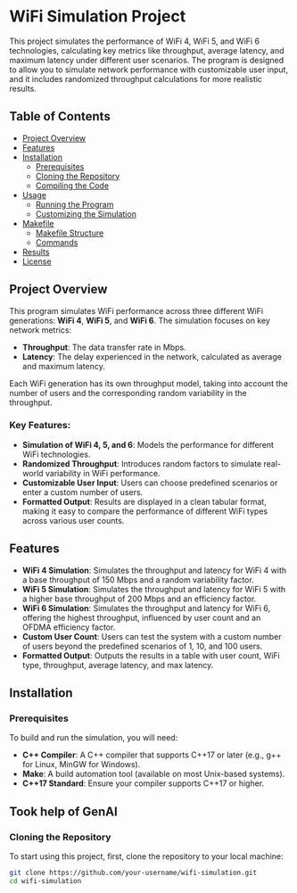 # WiFi Simulation Project

This project simulates the performance of WiFi 4, WiFi 5, and WiFi 6 technologies, calculating key metrics like throughput, average latency, and maximum latency under different user scenarios. The program is designed to allow you to simulate network performance with customizable user input, and it includes randomized throughput calculations for more realistic results.

## Table of Contents
- [Project Overview](#project-overview)
- [Features](#features)
- [Installation](#installation)
  - [Prerequisites](#prerequisites)
  - [Cloning the Repository](#cloning-the-repository)
  - [Compiling the Code](#compiling-the-code)
- [Usage](#usage)
  - [Running the Program](#running-the-program)
  - [Customizing the Simulation](#customizing-the-simulation)
- [Makefile](#makefile)
  - [Makefile Structure](#makefile-structure)
  - [Commands](#commands)
- [Results](#results)
- [License](#license)

## Project Overview

This program simulates WiFi performance across three different WiFi generations: **WiFi 4**, **WiFi 5**, and **WiFi 6**. The simulation focuses on key network metrics:
- **Throughput**: The data transfer rate in Mbps.
- **Latency**: The delay experienced in the network, calculated as average and maximum latency.
  
Each WiFi generation has its own throughput model, taking into account the number of users and the corresponding random variability in the throughput.

### Key Features:
- **Simulation of WiFi 4, 5, and 6**: Models the performance for different WiFi technologies.
- **Randomized Throughput**: Introduces random factors to simulate real-world variability in WiFi performance.
- **Customizable User Input**: Users can choose predefined scenarios or enter a custom number of users.
- **Formatted Output**: Results are displayed in a clean tabular format, making it easy to compare the performance of different WiFi types across various user counts.

## Features

- **WiFi 4 Simulation**: Simulates the throughput and latency for WiFi 4 with a base throughput of 150 Mbps and a random variability factor.
- **WiFi 5 Simulation**: Simulates the throughput and latency for WiFi 5 with a higher base throughput of 200 Mbps and an efficiency factor.
- **WiFi 6 Simulation**: Simulates the throughput and latency for WiFi 6, offering the highest throughput, influenced by user count and an OFDMA efficiency factor.
- **Custom User Count**: Users can test the system with a custom number of users beyond the predefined scenarios of 1, 10, and 100 users.
- **Formatted Output**: Outputs the results in a table with user count, WiFi type, throughput, average latency, and max latency.

## Installation

### Prerequisites

To build and run the simulation, you will need:
- **C++ Compiler**: A C++ compiler that supports C++17 or later (e.g., g++ for Linux, MinGW for Windows).
- **Make**: A build automation tool (available on most Unix-based systems).
- **C++17 Standard**: Ensure your compiler supports C++17 or higher.

## Took help of GenAI


### Cloning the Repository

To start using this project, first, clone the repository to your local machine:

```bash
git clone https://github.com/your-username/wifi-simulation.git
cd wifi-simulation


